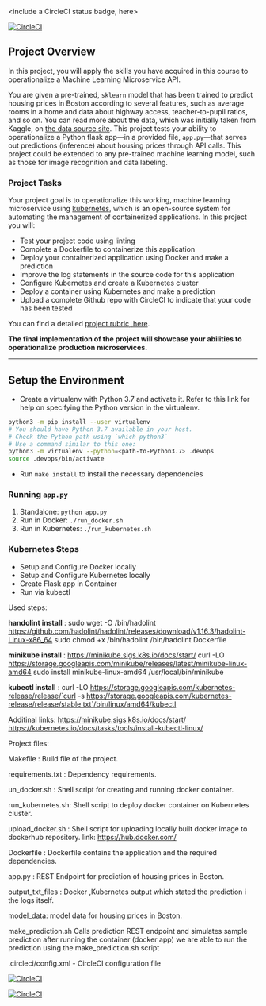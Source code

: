<include a CircleCI status badge, here>

[![CircleCI](https://dl.circleci.com/status-badge/img/gh/HimangiR1907/project4/tree/main.svg?stylestyle=shield)](https://dl.circleci.com/status-badge/redirect/gh/HimangiR1907/project4/tree/main)

## Project Overview

In this project, you will apply the skills you have acquired in this course to operationalize a Machine Learning Microservice API. 

You are given a pre-trained, `sklearn` model that has been trained to predict housing prices in Boston according to several features, such as average rooms in a home and data about highway access, teacher-to-pupil ratios, and so on. You can read more about the data, which was initially taken from Kaggle, on [the data source site](https://www.kaggle.com/c/boston-housing). This project tests your ability to operationalize a Python flask app—in a provided file, `app.py`—that serves out predictions (inference) about housing prices through API calls. This project could be extended to any pre-trained machine learning model, such as those for image recognition and data labeling.

### Project Tasks

Your project goal is to operationalize this working, machine learning microservice using [kubernetes](https://kubernetes.io/), which is an open-source system for automating the management of containerized applications. In this project you will:
* Test your project code using linting
* Complete a Dockerfile to containerize this application
* Deploy your containerized application using Docker and make a prediction
* Improve the log statements in the source code for this application
* Configure Kubernetes and create a Kubernetes cluster
* Deploy a container using Kubernetes and make a prediction
* Upload a complete Github repo with CircleCI to indicate that your code has been tested

You can find a detailed [project rubric, here](https://review.udacity.com/#!/rubrics/2576/view).

**The final implementation of the project will showcase your abilities to operationalize production microservices.**

---

## Setup the Environment

* Create a virtualenv with Python 3.7 and activate it. Refer to this link for help on specifying the Python version in the virtualenv. 
```bash
python3 -m pip install --user virtualenv
# You should have Python 3.7 available in your host. 
# Check the Python path using `which python3`
# Use a command similar to this one:
python3 -m virtualenv --python=<path-to-Python3.7> .devops
source .devops/bin/activate
```
* Run `make install` to install the necessary dependencies

### Running `app.py`

1. Standalone:  `python app.py`
2. Run in Docker:  `./run_docker.sh`
3. Run in Kubernetes:  `./run_kubernetes.sh`

### Kubernetes Steps

* Setup and Configure Docker locally
* Setup and Configure Kubernetes locally
* Create Flask app in Container
* Run via kubectl

Used steps:

**handolint install** :
sudo wget -O /bin/hadolint https://github.com/hadolint/hadolint/releases/download/v1.16.3/hadolint-Linux-x86_64 
sudo chmod +x /bin/hadolint /bin/hadolint Dockerfile

**minikube install** : https://minikube.sigs.k8s.io/docs/start/
curl -LO https://storage.googleapis.com/minikube/releases/latest/minikube-linux-amd64
sudo install minikube-linux-amd64 /usr/local/bin/minikube


**kubectl install** :
curl -LO https://storage.googleapis.com/kubernetes-release/release/`curl -s https://storage.googleapis.com/kubernetes-release/release/stable.txt`/bin/linux/amd64/kubectl

Additinal links:
https://minikube.sigs.k8s.io/docs/start/
https://kubernetes.io/docs/tasks/tools/install-kubectl-linux/


Project files:

Makefile :  Build file of the project.

requirements.txt : Dependency requirements.

un_docker.sh : Shell script for creating and running docker container.

run_kubernetes.sh: Shell script to deploy docker container on Kubernetes cluster.

upload_docker.sh : Shell script for uploading locally built docker image to dockerhub repository. 
link: https://hub.docker.com/

Dockerfile :  Dockerfile contains the application and the required dependencies. 

app.py  : REST Endpoint for prediction of housing prices in Boston.

output_txt_files : Docker ,Kubernetes output which stated the prediction i the logs itself.

model_data: model data for housing prices in Boston.

make_prediction.sh Calls prediction REST endpoint and simulates sample prediction after running the container (docker app) we are able to run the prediction using the make_prediction.sh script

.circleci/config.xml - CircleCI configuration file


[![CircleCI](https://dl.circleci.com/status-badge/img/gh/HimangiR1907/project4/tree/main.svg?style=shield)](https://dl.circleci.com/status-badge/redirect/gh/HimangiR1907/project4/tree/main)

[![CircleCI](https://dl.circleci.com/status-badge/img/gh/HimangiR1907/project4/tree/main.svg?stylestyle=shield)](https://dl.circleci.com/status-badge/redirect/gh/HimangiR1907/project4/tree/main)

